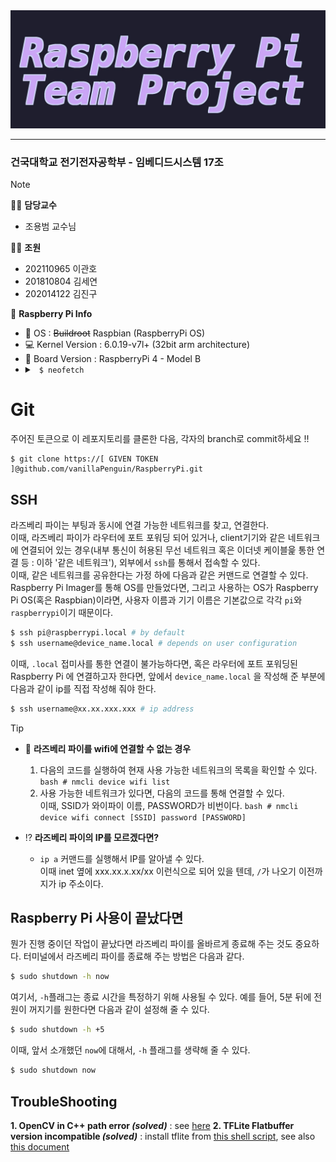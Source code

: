 <picture>
  <source media="(prefers-color-scheme: dark)" srcset="./assets/rasptitle-dark.jpg">
  <source media="(prefers-color-scheme: light)" srcset="./assets/rasptitle-light.jpg">
  <img alt="RaspTitle" src="./assets/rasptitle-dark.jpg">
</picture>

------
### 건국대학교 전기전자공학부 - 임베디드시스템 17조
> [!NOTE]
> 🧑‍🏫 **담당교수**  
> - 조용범 교수님
>   
> 👨‍💻 **조원**  
> - 202110965 이관호  
> - 201810804 김세연  
> - 202014122 김진구
>   
> 🍓 **Raspberry Pi Info**  
> - 🔭 OS : ~~Buildroot~~ Raspbian (RaspberryPi OS)   
> - 💻 Kernel Version : 6.0.19-v7l+ (32bit arm architecture)   
> - 🌱 Board Version : RaspberryPi 4 - Model B    
> - <details>
> 		<summary><code> $ neofetch</code></summary>
> 		<picture>
> 			<source media="(prefers-color-scheme: dark)" srcset="./assets/rasp-neofetch-dark.png">
> 			<source media="(prefers-color-scheme: light)" srcset="./assets/rasp-neofetch-light.png">
> 			<img alt="Raspberry pi neofetch" src="./assets/rasp-neofetch-dark.png">
> 		</picture>
> 	</details>

# Git
주어진 토큰으로 이 레포지토리를 클론한 다음, 각자의 branch로 commit하세요 !!

```
$ git clone https://[ GIVEN TOKEN ]@github.com/vanillaPenguin/RaspberryPi.git
```

## SSH
라즈베리 파이는 부팅과 동시에 연결 가능한 네트워크를 찾고, 연결한다.  
이때, 라즈베리 파이가 라우터에 포트 포워딩 되어 있거나, client기기와 같은 네트워크에 연결되어 있는 경우(내부 통신이 허용된 무선 네트워크 혹은 이더넷 케이블읉 통한 연결 등 : 이하 '같은 네트워크'), 외부에서 `ssh`를 통해서 접속할 수 있다.  
이때, 같은 네트워크를 공유한다는 가정 하에 다음과 같은 커맨드로 연결할 수 있다. Raspberry Pi Imager를 통해 OS를 만들었다면, 그리고 사용하는 OS가 Raspberry Pi OS(혹은 Raspbian)이라면, 사용자 이름과 기기 이름은 기본값으로 각각 `pi`와 `raspberrypi`이기 때문이다.  

```bash
$ ssh pi@raspberrypi.local # by default
$ ssh username@device_name.local # depends on user configuration
```

이때, `.local` 접미사를 통한 연결이 불가능하다면, 혹은 라우터에 포트 포워딩된 Raspberry Pi 에 연결하고자 한다면, 앞에서 `device_name.local` 을 작성해 준 부분에 다음과 같이 ip를 직접 작성해 줘야 한다.  

```bash
$ ssh username@xx.xx.xxx.xxx # ip address 
```

> [!TIP]
> * 🍓 **라즈베리 파이를 wifi에 연결할 수 없는 경우**
> 	1. 다음의 코드를 실행하여 현재 사용 가능한 네트워크의 목록을 확인할 수 있다.
>    		```bash
>    		# nmcli device wifi list
>    		```
> 	2. 사용 가능한 네트워크가 있다면, 다음의 코드를 통해 연결할 수 있다.  
> 		이때, SSID가 와이파이 이름, PASSWORD가 비번이다.
>   		```bash
>    		# nmcli device wifi connect [SSID] password [PASSWORD]
>    		```
>
> * ⁉️ **라즈베리 파이의 IP를 모르겠다면?**
> 	* `ip a` 커맨드를 실행해서 IP를 알아낼 수 있다.  
>   	이때 inet 옆에 xxx.xx.x.xx/xx 이런식으로 되어 있을 텐데, `/`가 나오기 이전까지가 ip 주소이다.

## Raspberry Pi 사용이 끝났다면
뭔가 진행 중이던 작업이 끝났다면 라즈베리 파이를 올바르게 종료해 주는 것도 중요하다. 터미널에서 라즈베리 파이를 종료해 주는 방법은 다음과 같다.  

```bash
$ sudo shutdown -h now
```

여기서, `-h`플래그는 종료 시간을 특정하기 위해 사용될 수 있다. 예를 들어, 5분 뒤에 전원이 꺼지기를 원한다면 다음과 같이 설정해 줄 수 있다.

```bash
$ sudo shutdown -h +5
```

이때, 앞서 소개했던 `now`에 대해서, `-h` 플래그를 생략해 줄 수 있다.

```bash
$ sudo shutdown now
```

## TroubleShooting
**1. OpenCV in C++ path error *(solved)*** : see [here](./ExampleCode/week11/README.md)
**2. TFLite Flatbuffer version incompatible *(solved)*** : install tflite from [this shell script](./ProjectCode), see also [this document](./ProjectCode)

